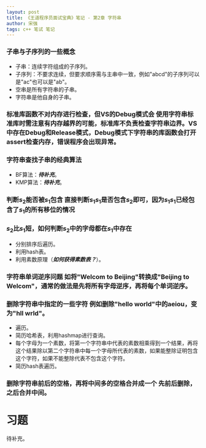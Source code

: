 ```yaml
---
layout: post
title: 《王道程序员面试宝典》笔记 - 第2章 字符串
author: 宋强
tags: c++ 笔试 笔记
---
```


### 子串与子序列的一些概念 <span></span>
* 子串：连续字符组成的子序列。
* 子序列：不要求连续，但要求顺序需与主串中一致，例如"abcd"的子序列可以是"ac"也可以是"ab"。
* 空串是所有字符串的子串。
* 字符串是他自身的子串。

### 标准库函数不对内存进行检查，但VS的Debug模式会 <span>使用字符串标准库时需注意有内存越界的可能，标准库不负责检查字符串边界。VS中存在Debug和Release模式，Debug模式下字符串的库函数会打开assert检查内存，错误程序会出现异常。</span>

### 字符串查找子串的经典算法
* BF算法：***待补充***。
* KMP算法：***待补充***。

### 判断$s_2$能否被$s_1$包含 <span>直接判断$s_1s_1$是否包含$s_2$即可，因为$s_1s_1$已经包含了$s_1$的所有移位的情况</span>

### $s_2$比$s_1$短，如何判断$s_2$中的字母都在$s_1$中存在
* 分别排序后遍历。
* 利用hash表。
* 利用素数原理（***如何获得素数表？***）。

### 字符串单词逆序问题 <span>如将"Welcom to Beijing"转换成"Beijing to Welcom"，通常的做法是先将所有字母逆序，再将每个单词逆序。</span>

### 删除字符串中指定的一些字符 <span>例如删除"hello world"中的aeiou，变为"hll wrld"。</span>
* 遍历。
* 简历哈希表，利用hashmap进行查询。
* 每个字母为一个素数，将第一个字符串中代表的素数相乘得到一个结果，再将这个结果除以第二个字符串中每一个字母所代表的素数，如果能整除证明包含这个字符，如果不能整除代表不包含这个字符。
* 简历hash表遍历。

### 删除字符串前后的空格，再将中间多的空格合并成一个 <span>先前后删除，之后合并中间。</span>

# 习题
待补充。
